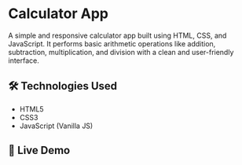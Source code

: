 # Calculator App

A simple and responsive calculator app built using HTML, CSS, and JavaScript. It performs basic arithmetic operations like addition, subtraction, multiplication, and division with a clean and user-friendly interface.

## 🛠️ Technologies Used

- HTML5
- CSS3
- JavaScript (Vanilla JS)

## 🚀 Live Demo
